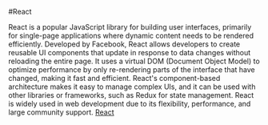 #React

React is a popular JavaScript library for building user interfaces, primarily for single-page applications where dynamic content needs to be rendered efficiently. Developed by Facebook, React allows developers to create reusable UI components that update in response to data changes without reloading the entire page. It uses a virtual DOM (Document Object Model) to optimize performance by only re-rendering parts of the interface that have changed, making it fast and efficient. React's component-based architecture makes it easy to manage complex UIs, and it can be used with other libraries or frameworks, such as Redux for state management. React is widely used in web development due to its flexibility, performance, and large community support. [React](https://react.dev/)